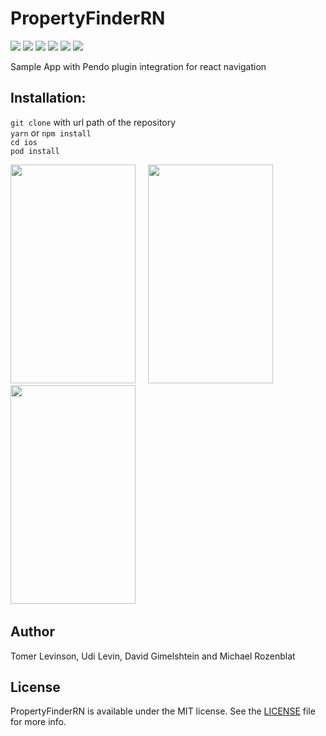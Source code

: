 # PropertyFinderRN

[![](https://img.shields.io/github/package-json/dependency-version/pendo-io/PendoReactNativeIntegration/react-native)]() 
[![](https://img.shields.io/github/package-json/dependency-version/pendo-io/PendoReactNativeIntegration/react)]()
[![](https://img.shields.io/github/package-json/dependency-version/pendo-io/PendoReactNativeIntegration/@react-navigation/stack)]() 
[![](https://img.shields.io/github/package-json/dependency-version/pendo-io/PendoReactNativeIntegration/@react-navigation/drawer)]()
[![](https://img.shields.io/github/package-json/dependency-version/pendo-io/PendoReactNativeIntegration/@react-navigation/bottom-tabs)]()
[![](https://img.shields.io/github/package-json/dependency-version/pendo-io/PendoReactNativeIntegration/@react-navigation/material-top-tabs)]()


Sample App with Pendo plugin integration for react navigation <br>

## Installation:<br>
`git clone` with url path of the repository<br>
`yarn` or `npm install`<br>
`cd ios`<br>
`pod install`<br>

<img src="https://user-images.githubusercontent.com/56674958/85219808-6f872d00-b3af-11ea-9c73-a83f9b3ebb34.png" width="200" height="350"  /></img> &nbsp; &nbsp;
<img src="https://user-images.githubusercontent.com/56674958/85219811-72821d80-b3af-11ea-967f-cbff38799785.png" width="200" height="350"  />  </img>&nbsp; &nbsp;
<img src="https://user-images.githubusercontent.com/56674958/85219815-74e47780-b3af-11ea-98ea-f9e0293ad477.png" width="200" height="350"  />  </img>&nbsp; &nbsp;


## Author
Tomer Levinson, Udi Levin, David Gimelshtein and Michael Rozenblat

## License
PropertyFinderRN is available under the MIT license. See the [LICENSE](https://github.com/pendo-io/RNNKitchenSink/blob/master/LICENSE) file for more info.

